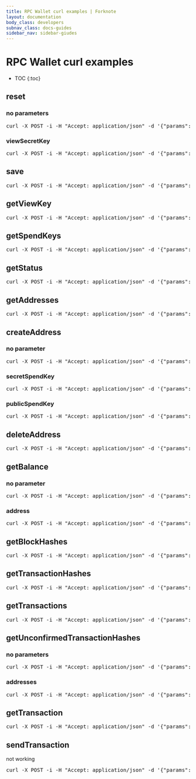 ```yaml
---
title: RPC Wallet curl examples | Forknote
layout: documentation
body_class: developers
subnav_class: docs-guides
sidebar_nav: sidebar-giudes
---
```


# RPC Wallet curl examples

* TOC
{:toc}

## reset

### no parameters

<pre class="terminal">
curl -X POST -i -H "Accept: application/json" -d '{"params": {},"jsonrpc": "2.0", "id": "test","method":"reset"}' http://localhost:9090/json_rpc
</pre>

### viewSecretKey

<pre class="terminal">
curl -X POST -i -H "Accept: application/json" -d '{"params": {"viewSecretKey": "4a2583e42d010e8aabfed22743789569714196246bf01b5f2fec35af9232d907"},"jsonrpc": "2.0", "id": "test","method":"reset"}' http://localhost:9090/json_rpc
</pre>


## save

<pre class="terminal">
curl -X POST -i -H "Accept: application/json" -d '{"params": {},"jsonrpc": "2.0", "id": "test","method":"save"}' http://localhost:9090/json_rpc
</pre>


## getViewKey

<pre class="terminal">
curl -X POST -i -H "Accept: application/json" -d '{"params": {},"jsonrpc": "2.0", "id": "test","method":"getViewKey"}' http://localhost:9090/json_rpc
</pre>


## getSpendKeys

<pre class="terminal">
curl -X POST -i -H "Accept: application/json" -d '{"params": {"address": "D5dLTBqbemtTFkM9HptxaEgx844trQP2kXk4BfobTYS2J4njZxsQP4nDSeHBf2cGGDWLejg1xaAnKFAAvGTs9rmnVZsmqio"} ,"jsonrpc": "2.0", "id": "test","method":"getSpendKeys"}' http://localhost:9090/json_rpc
</pre>


## getStatus

<pre class="terminal">
curl -X POST -i -H "Accept: application/json" -d '{"params": {},"jsonrpc": "2.0", "id": "test","method":"getStatus"}' http://localhost:9090/json_rpc
</pre>


## getAddresses

<pre class="terminal">
curl -X POST -i -H "Accept: application/json" -d '{"params": {},"jsonrpc": "2.0", "id": "test","method":"getAddresses"}' http://localhost:9090/json_rpc
</pre>


## createAddress

### no parameter

<pre class="terminal">
curl -X POST -i -H "Accept: application/json" -d '{"params": {},"jsonrpc": "2.0", "id": "test","method":"createAddress"}' http://localhost:9090/json_rpc
</pre>

### secretSpendKey

<pre class="terminal">
curl -X POST -i -H "Accept: application/json" -d '{"params": {"secretSpendKey": "7d2ba46048a75235cc260913d4fd85769bc02203583bfdc795bae996ff314421"},"jsonrpc": "2.0", "id": "test","method":"createAddress"}' http://localhost:9090/json_rpc
</pre>

### publicSpendKey

<pre class="terminal">
curl -X POST -i -H "Accept: application/json" -d '{"params": {"publicSpendKey": "9da3c85258fd194c027c20ee9063b2fe3dee48201c083b2574af89e02b18a884"},"jsonrpc": "2.0", "id": "test","method":"createAddress"}' http://localhost:9090/json_rpc
</pre>


## deleteAddress

<pre class="terminal">
curl -X POST -i -H "Accept: application/json" -d '{"params": {"address": "D4vADauhf7NBYTQ8AoKyByQxJ2g44uiZrLHc1j1iDTccEtTxJdK2pyxDSeHBf2cGGDWLejg1xaAnKFAAvGTs9rmnVZvQLJe"} ,"jsonrpc": "2.0", "id": "test","method":"deleteAddress"}' http://localhost:9090/json_rpc
</pre>


## getBalance

### no parameter

<pre class="terminal">
curl -X POST -i -H "Accept: application/json" -d '{"params": {},"jsonrpc": "2.0", "id": "test","method":"getBalance"}' http://localhost:9090/json_rpc
</pre>

### address

<pre class="terminal">
curl -X POST -i -H "Accept: application/json" -d '{"params": {"address": "D8ExoFUt2nU961ytoh3YGHb1wF5UoszHmEDjzoPvipdPHz5geH6SPZoddLoNAN5iSDQ6PCQPnMPshMgZMAfjdxmYFMvVuVe"} ,"jsonrpc": "2.0", "id": "test","method":"getBalance"}' http://localhost:9090/json_rpc
</pre>


## getBlockHashes

<pre class="terminal">
curl -X POST -i -H "Accept: application/json" -d '{"params": {"firstBlockIndex": 100, "blockCount": 20} ,"jsonrpc": "2.0", "id": "test","method":"getBlockHashes"}' http://localhost:9090/json_rpc
</pre>


## getTransactionHashes

<pre class="terminal">
curl -X POST -i -H "Accept: application/json" -d '{"params": {"firstBlockIndex": 100, "blockCount": 20} ,"jsonrpc": "2.0", "id": "test","method":"getBlockHashes"}' http://localhost:9090/json_rpc
</pre>


## getTransactions

<pre class="terminal">
curl -X POST -i -H "Accept: application/json" -d '{"params": {"firstBlockIndex": 100, "blockCount": 20} ,"jsonrpc": "2.0", "id": "test","method":"getTransactions"}' http://localhost:9090/json_rpc
</pre>


## getUnconfirmedTransactionHashes

### no parameters

<pre class="terminal">
curl -X POST -i -H "Accept: application/json" -d '{"params": {} ,"jsonrpc": "2.0", "id": "test","method":"getUnconfirmedTransactionHashes"}' http://localhost:9090/json_rpc
</pre>

### addresses

<pre class="terminal">
curl -X POST -i -H "Accept: application/json" -d '{"params": {"addresses": []} ,"jsonrpc": "2.0", "id": "test","method":"getUnconfirmedTransactionHashes"}' http://localhost:9090/json_rpc
</pre>


## getTransaction

<pre class="terminal">
curl -X POST -i -H "Accept: application/json" -d '{"params": {"transactionHash": "c47ba0bad3c62318732dde8029542df3c06a1577ba9152f8212e754190b1e593"} ,"jsonrpc": "2.0", "id": "test","method":"getTransaction"}' http://localhost:9090/json_rpc
</pre>


## sendTransaction

not working

<pre class="terminal">
curl -X POST -i -H "Accept: application/json" -d '{"params": {"anonymity":0, "fee":1000000,"transfers":[{"amount":100000000,"address":"D8ExoFUt2nU961ytoh3YGHb1wF5UoszHmEDjzoPvipdPHz5geH6SPZoddLoNAN5iSDQ6PCQPnMPshMgZMAfjdxmYFMvVuVe"}], "changeAddress": "D8ExoFUt2nU961ytoh3YGHb1wF5UoszHmEDjzoPvipdPHz5geH6SPZoddLoNAN5iSDQ6PCQPnMPshMgZMAfjdxmYFMvVuVe"},"jsonrpc": "2.0", "id": "test","method":"sendTransaction"}' http://localhost:9090/json_rpc
</pre>

